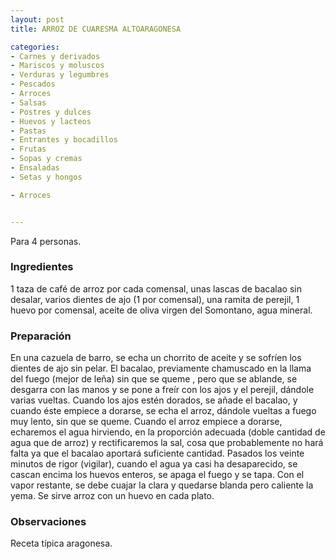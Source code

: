 ```yaml
---
layout: post
title: ARROZ DE CUARESMA ALTOARAGONESA

categories:
- Carnes y derivados
- Mariscos y moluscos
- Verduras y legumbres
- Pescados
- Arroces
- Salsas
- Postres y dulces
- Huevos y lacteos
- Pastas
- Entrantes y bocadillos
- Frutas
- Sopas y cremas
- Ensaladas
- Setas y hongos

- Arroces


---
```


Para 4 personas.

<h3>Ingredientes</h3>

1 taza de café de arroz por cada comensal, unas lascas de bacalao sin desalar, varios dientes de ajo (1 por comensal), una ramita de perejil, 1 huevo por comensal, aceite de oliva virgen del Somontano, agua mineral.

<h3>Preparación</h3>

En una cazuela de barro, se echa un chorrito de aceite y se sofríen los dientes de ajo sin pelar. El bacalao, previamente chamuscado en la llama del fuego (mejor de leña) sin que se queme , pero que se ablande, se desgarra con las manos y se pone a freír con los ajos y el perejil, dándole varias vueltas. Cuando los ajos estén dorados, se añade el bacalao, y cuando éste empiece a dorarse, se echa el arroz, dándole vueltas a fuego muy lento, sin que se queme. Cuando el arroz empiece a dorarse, echaremos el agua hirviendo, en la proporción adecuada (doble cantidad de agua que de arroz) y rectificaremos la sal, cosa que probablemente no hará falta ya que el bacalao aportará suficiente cantidad. Pasados los veinte minutos de rigor (vigilar), cuando el agua ya casi ha desaparecido, se cascan encima los huevos enteros, se apaga el fuego y se tapa. Con el vapor restante, se debe cuajar la clara y quedarse blanda pero caliente la yema. Se sirve arroz con un huevo en cada plato.

<h3>Observaciones</h3>

Receta típica aragonesa.

